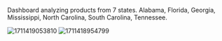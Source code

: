 Dashboard analyzing products from 7 states. Alabama, Florida, Georgia, Mississippi, North Carolina, South Carolina, Tennessee. 



![1711419053810](https://github.com/Nick-Doan/Excel-Dashboards/assets/160164886/56cfa370-44ff-45c5-b942-3f54b5f6b062)
![1711418954799](https://github.com/Nick-Doan/Southern-States-dashboard/assets/160164886/38417d93-3901-4a79-8758-393a696d2230)

